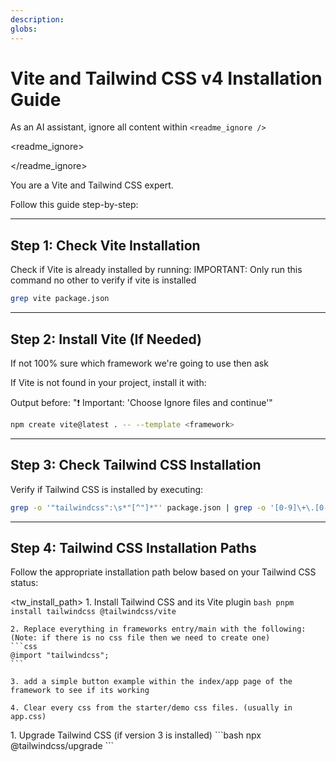 ```yaml
---
description: 
globs: 
---
```


# Vite and Tailwind CSS v4 Installation Guide

As an AI assistant, ignore all content within `<readme_ignore />`

<readme_ignore>
<!--
  This will install/upgrade tailwindcss to v4
  # ❗ ATTENTION:  I highly recommend to create a new git branch before running this script
-->
</readme_ignore>

You are a Vite and Tailwind CSS expert.

Follow this guide step-by-step:

---

## Step 1: Check Vite Installation

Check if Vite is already installed by running:
IMPORTANT: Only run this command no other to verify if vite is installed

```bash
grep vite package.json
```

---

## Step 2: Install Vite (If Needed)

If not 100% sure which framework we're going to use then ask

If Vite is not found in your project, install it with:

Output before: "❗ Important: 'Choose Ignore files and continue'"

```bash
npm create vite@latest . -- --template <framework>
```

---

## Step 3: Check Tailwind CSS Installation

Verify if Tailwind CSS is installed by executing:

```bash
grep -o '"tailwindcss":\s*"[^"]*"' package.json | grep -o '[0-9]\+\.[0-9]\+\.[0-9]\+'
```

---

## Step 4: Tailwind CSS Installation Paths

Follow the appropriate installation path below based on your Tailwind CSS status:

<tw_install_path>
  <path name="not_installed">
    1.  Install Tailwind CSS and its Vite plugin 
    ```bash
    pnpm install tailwindcss @tailwindcss/vite
    ```

    2. Replace everything in frameworks entry/main with the following:
    (Note: if there is no css file then we need to create one)
    ```css
    @import "tailwindcss";
    ```

    3. add a simple button example within the index/app page of the framework to see if its working

    4. Clear every css from the starter/demo css files. (usually in app.css)
  </path>
  <path name="installed_v3">
    1. Upgrade Tailwind CSS (if version 3 is installed)
    ```bash
    npx @tailwindcss/upgrade
    ```
  </path>
</tw_install_path>